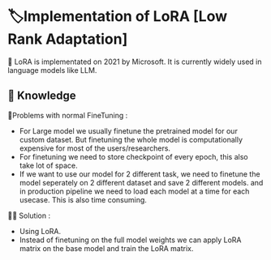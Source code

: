 # 🏷️Implementation of LoRA [Low Rank Adaptation]

🎤 LoRA is implementated on 2021 by Microsoft. It is currently widely used in language models like LLM.

## 📝 Knowledge

🛞Problems with normal FineTuning : 
  * For Large model we usually finetune the pretrained model for our custom dataset. But finetuning the whole model is computationally expensive for most of the users/researchers.
  * For finetuning we need to store checkpoint of every epoch, this also take lot of space.
  * If we want to use our model for 2 different task, we need to finetune the model seperately on 2 different dataset and save 2 different models. and in production pipeline we need to load each model at a time for each usecase. This is also time consuming.

🧚🏻 Solution : 
  * Using LoRA.
  *  Instead of finetuning on the full model weights we can apply LoRA matrix on the base model and train the LoRA matrix.

